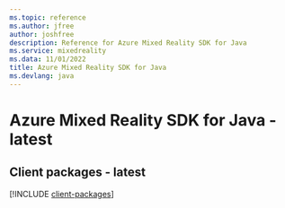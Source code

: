 ```yaml
---
ms.topic: reference
ms.author: jfree
author: joshfree
description: Reference for Azure Mixed Reality SDK for Java
ms.service: mixedreality
ms.data: 11/01/2022
title: Azure Mixed Reality SDK for Java
ms.devlang: java
---
```

# Azure Mixed Reality SDK for Java - latest

## Client packages - latest
[!INCLUDE [client-packages](mixed-reality-client-index.md)]